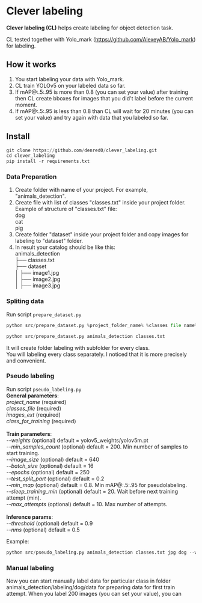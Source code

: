 # Clever labeling
**Clever labeling (CL)** helps create labeling for object detection task. 

CL tested together with Yolo_mark (https://github.com/AlexeyAB/Yolo_mark) for labeling. 


## How it works
1. You start labeling your data with Yolo_mark.
2. CL train YOLOv5 on your labeled data so far. 
3. If mAP@:.5:.95 is more than 0.8 (you can set your value) after training then CL create bboxes for images that you did't label before the current moment.
4. If mAP@:.5:.95 is less than 0.8 than CL will wait for 20 minutes (you can set your value) and try again with data that you labeled so far. 


## Install
```python
git clone https://github.com/denred0/clever_labeling.git
cd clever_labeling
pip install -r requirements.txt
```

### Data Preparation
1. Create folder with name of your project. For example, "animals_detection". 
2. Create file with list of classes "classes.txt" inside your project folder. 
<br>Example of structure of "classes.txt" file:
<br>dog
<br>cat
<br>pig
3. Create folder "dataset" inside your project folder and copy images for labeling to "dataset" folder. 
4. In result your catalog should be like this:
<br>animals_detection
<br>├── classes.txt
<br>├── dataset
<br>│   ├── image1.jpg
<br>│   ├── image2.jpg
<br>│   ├── image3.jpg

### Spliting data
Run script `prepare_dataset.py`
```python
python src/prepare_dataset.py %project_folder_name% %classes file name%

python src/prepare_dataset.py animals_detection classes.txt
```

It will create folder labeling with subfolder for every class.<br>You will labeling every class separately. I noticed that it is more precisely and convenient. 

### Pseudo labeling
Run script `pseudo_labeling.py`
<br>**General parameters**:
<br>_project_name_ (required) 
<br>_classes_file_ (required)
<br>_images_ext_ (required)
<br>_class_for_training_ (required)
<br>
<br> **Train parameters**:
<br>_--weights_ (optional) default = yolov5_weights/yolov5m.pt
<br>_--min_samples_count_ (optional) default = 200. Min number of samples to start training.
<br>_--image_size_ (optional) default = 640
<br>_--batch_size_ (optional) default = 16
<br>_--epochs_ (optional) default = 250
<br>_--test_split_part_ (optional) default = 0.2
<br>_--min_map_ (optional) default = 0.8. Min mAP@:.5:.95 for pseudolabeling.
<br>_--sleep_training_min_ (optional) default = 20. Wait before next training attempt (min).
<br>_--max_attempts_ (optional) default = 10. Max number of attempts.
<br>
<br>**Inference params**:
<br>_--threshold_ (optional) default = 0.9
<br>_--nms_ (optional) default = 0.5

Example:
```python
python src/pseudo_labeling.py animals_detection classes.txt jpg dog --weights yolov5_weights/yolov5m.pt --test_split_part 0.15 --nms 0.6
```



### Manual labeling
Now you can start manually label data for particular class in folder animals_detection/labeling/dog/data for preparing data for first train attempt. 
When you label 200 images (you can set your value), you can 
